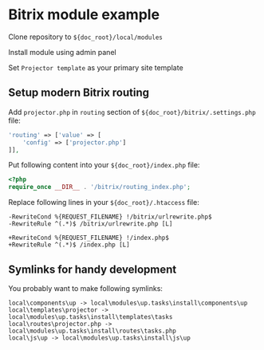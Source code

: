 # Bitrix module example

Clone repository to `${doc_root}/local/modules`

Install module using admin panel

Set `Projector template` as your primary site template

## Setup modern Bitrix routing

Add `projector.php` in `routing` section of `${doc_root}/bitrix/.settings.php` file:

```php
'routing' => ['value' => [
	'config' => ['projector.php']
]],
```

Put following content into your `${doc_root}/index.php` file:

```php
<?php
require_once __DIR__ . '/bitrix/routing_index.php';
```

Replace following lines in your `${doc_root}/.htaccess` file:

```
-RewriteCond %{REQUEST_FILENAME} !/bitrix/urlrewrite.php$
-RewriteRule ^(.*)$ /bitrix/urlrewrite.php [L]

+RewriteCond %{REQUEST_FILENAME} !/index.php$
+RewriteRule ^(.*)$ /index.php [L]
```

## Symlinks for handy development

You probably want to make following symlinks:

```
local\components\up -> local\modules\up.tasks\install\components\up
local\templates\projector -> local\modules\up.tasks\install\templates\tasks
local\routes\projector.php -> local\modules\up.tasks\install\routes\tasks.php
local\js\up -> local\modules\up.tasks\install\js\up
```

